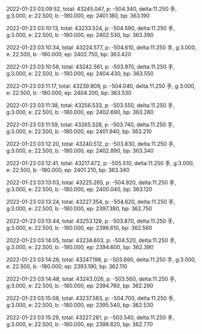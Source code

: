 2022-01-23 03:09:52, total: 43245.047, p: -504.340, delta:11.250 手, g:3.000, e: 22.500, b: -180.000, ep: 2401.180, bp: 363.190

2022-01-23 03:10:13, total: 43233.524, p: -504.590, delta:11.250 手, g:3.000, e: 22.500, b: -180.000, ep: 2402.530, bp: 363.390

2022-01-23 03:10:34, total: 43224.577, p: -504.610, delta:11.250 手, g:3.000, e: 22.500, b: -180.000, ep: 2402.750, bp: 363.420

2022-01-23 03:10:56, total: 43242.561, p: -503.970, delta:11.250 手, g:3.000, e: 22.500, b: -180.000, ep: 2404.430, bp: 363.550

2022-01-23 03:11:17, total: 43239.809, p: -504.040, delta:11.250 手, g:3.000, e: 22.500, b: -180.000, ep: 2404.200, bp: 363.530

2022-01-23 03:11:38, total: 43256.533, p: -503.550, delta:11.250 手, g:3.000, e: 22.500, b: -180.000, ep: 2402.690, bp: 363.280

2022-01-23 03:11:59, total: 43265.328, p: -503.740, delta:11.250 手, g:3.000, e: 22.500, b: -180.000, ep: 2401.940, bp: 363.210

2022-01-23 03:12:20, total: 43240.512, p: -503.830, delta:11.250 手, g:3.000, e: 22.500, b: -180.000, ep: 2402.890, bp: 363.340

2022-01-23 03:12:41, total: 43217.472, p: -505.510, delta:11.250 手, g:3.000, e: 22.500, b: -180.000, ep: 2401.210, bp: 363.340

2022-01-23 03:13:03, total: 43225.265, p: -504.920, delta:11.250 手, g:3.000, e: 22.500, b: -180.000, ep: 2400.040, bp: 363.120

2022-01-23 03:13:24, total: 43227.354, p: -504.620, delta:11.250 手, g:3.000, e: 22.500, b: -180.000, ep: 2397.380, bp: 362.750

2022-01-23 03:13:44, total: 43253.128, p: -503.870, delta:11.250 手, g:3.000, e: 22.500, b: -180.000, ep: 2396.610, bp: 362.560

2022-01-23 03:14:05, total: 43234.603, p: -504.520, delta:11.250 手, g:3.000, e: 22.500, b: -180.000, ep: 2394.600, bp: 362.390

2022-01-23 03:14:26, total: 43247.198, p: -503.690, delta:11.250 手, g:3.000, e: 22.500, b: -180.000, ep: 2393.190, bp: 362.110

2022-01-23 03:14:48, total: 43243.026, p: -503.560, delta:11.250 手, g:3.000, e: 22.500, b: -180.000, ep: 2394.760, bp: 362.290

2022-01-23 03:15:08, total: 43237.583, p: -504.700, delta:11.250 手, g:3.000, e: 22.500, b: -180.000, ep: 2395.540, bp: 362.530

2022-01-23 03:15:29, total: 43227.281, p: -503.540, delta:11.250 手, g:3.000, e: 22.500, b: -180.000, ep: 2398.620, bp: 362.770